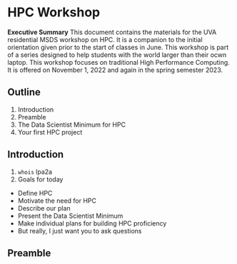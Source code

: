 # HPC Workshop
**Executive Summary** This document contains the materials for the UVA residential MSDS workshop on HPC. It is a companion to the initial orientation given prior to the start of classes in June. This workshop is part of a series designed to help students with the world larger than their ocwn laptop. This workshop focuses on traditional High Performance Computing. It is offered on November 1, 2022 and again in the spring semester 2023.

## Outline
1. Introduction
2. Preamble
3. The Data Scientist Minimum for HPC
4. Your first HPC project

## Introduction
1. `whois` lpa2a
2. Goals for today
  * Define HPC
  * Motivate the need for HPC
  * Describe our plan
  * Present the Data Scientist Minimum
  * Make individual plans for building HPC proficiency
  * But really, I just want you to ask questions


## Preamble
